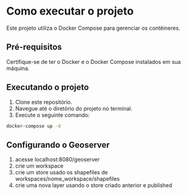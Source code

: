 # Como executar o projeto

Este projeto utiliza o Docker Compose para gerenciar os contêineres.

## Pré-requisitos

Certifique-se de ter o Docker e o Docker Compose instalados em sua máquina.

## Executando o projeto

1. Clone este repositório.
2. Navegue até o diretório do projeto no terminal.
3. Execute o seguinte comando:

```bash
docker-compose up -d
```

## Configurando o Geoserver

1. acesse localhost:8080/geoserver
2. crie um workspace
3. crie um store usado os shapefiles de workspaces/nome_workspace/shapefiles
4. crie uma nova layer usando o store criado anterior e published
